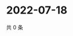 # 2022-07-18

共 0 条

<!-- BEGIN WEIBO -->
<!-- 最后更新时间 Mon Jul 18 2022 18:22:58 GMT+0800 (China Standard Time) -->

<!-- END WEIBO -->
